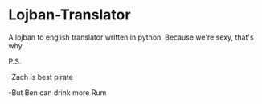 Lojban-Translator
=================

A lojban to english translator written in python.  Because we're sexy, that's why.

P.S.

-Zach is best pirate

-But Ben can drink more Rum

